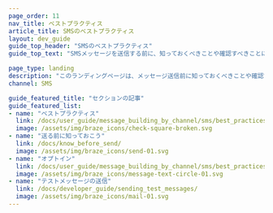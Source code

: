 ```yaml
---
page_order: 11
nav_title: ベストプラクティス
article_title: SMSのベストプラクティス
layout: dev_guide
guide_top_header: "SMSのベストプラクティス"
guide_top_text: "SMSメッセージを送信する前に、知っておくべきことや確認すべきことについては、次の記事を参照してください。"

page_type: landing
description: "このランディングページは、メッセージ送信前に知っておくべきことや確認すべきことを強調するベストプラクティスのホームです。"
channel: SMS

guide_featured_title: "セクションの記事"
guide_featured_list:
- name: "ベストプラクティス"
  link: /docs/user_guide/message_building_by_channel/sms/best_practices/best_practices/
  image: /assets/img/braze_icons/check-square-broken.svg
- name: "送る前に知っておこう"
  link: /docs/know_before_send/
  image: /assets/img/braze_icons/send-01.svg
- name: "オプトイン"
  link: /docs/user_guide/message_building_by_channel/sms/best_practices/opt-ins/
  image: /assets/img/braze_icons/message-text-circle-01.svg
- name: "テストメッセージの送信"
  link: /docs/developer_guide/sending_test_messages/
  image: /assets/img/braze_icons/mail-01.svg
---
```


<br><br>
